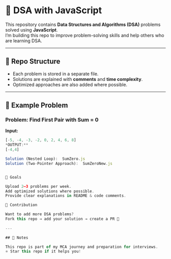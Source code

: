 # 🚀 DSA with JavaScript

This repository contains **Data Structures and Algorithms (DSA)** problems solved using **JavaScript**.  
I’m building this repo to improve problem-solving skills and help others who are learning DSA.

---

## 📂 Repo Structure
- Each problem is stored in a separate file.
- Solutions are explained with **comments** and **time complexity**.
- Optimized approaches are also added where possible.

---

## 📝 Example Problem

### Problem: Find First Pair with Sum = 0
**Input:**  
```js
[-5, -4, -3, -2, 0, 2, 4, 6, 8]
*OUTPUT:**  
[-4,4]

Solution (Nested Loop):  SumZero.js
Solution (Two-Pointer Approach):  SumZeroNew.js


🎯 Goals

Upload 2–3 problems per week.
Add optimized solutions where possible.
Provide clear explanations in README & code comments.

🤝 Contribution

Want to add more DSA problems?
Fork this repo → add your solution → create a PR 🚀
 
---

## 📌 Notes

This repo is part of my MCA journey and preparation for interviews.
⭐ Star this repo if it helps you!


